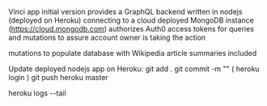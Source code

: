 Vinci app initial version
provides a GraphQL backend written in nodejs (deployed on Heroku)
connecting to a cloud deployed MongoDB instance (https://cloud.mongodb.com)
authorizes Auth0 access tokens for queries and mutations to assure account owner is taking the action

mutations to populate database with Wikipedia article summaries included

Update deployed nodejs app on Heroku:
git add .
git commit -m ""
( heroku login )
git push heroku master

heroku logs --tail